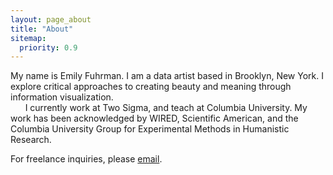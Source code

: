 ```yaml
---
layout: page_about
title: "About"
sitemap:
  priority: 0.9
---
```

My name is Emily Fuhrman. I am a data artist based in Brooklyn, New York. I explore critical approaches to creating beauty and meaning through information visualization.<br/>
&nbsp;&nbsp;&nbsp;&nbsp;&nbsp;&nbsp;I currently work at Two Sigma, and teach at Columbia University. My work has been acknowledged by WIRED, Scientific American, and the Columbia University Group for Experimental Methods in Humanistic Research.

<span class='sub'>For freelance inquiries, please [email](mailto:ef2512@columbia.edu).</span>